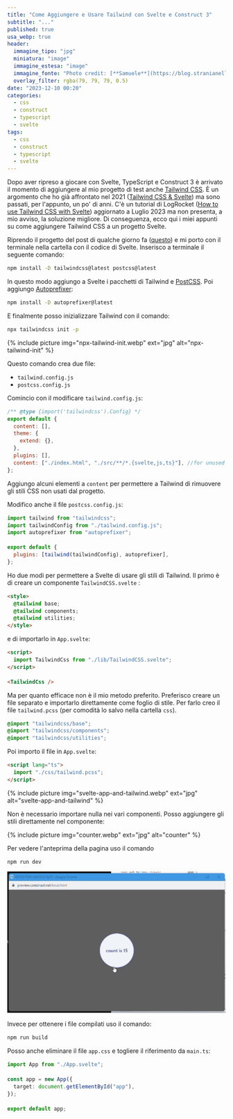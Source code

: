 ```yaml
---
title: "Come Aggiungere e Usare Tailwind con Svelte e Construct 3"
subtitle: "..."
published: true
usa_webp: true
header:
  immagine_tipo: "jpg"
  miniatura: "image"
  immagine_estesa: "image"
  immagine_fonte: "Photo credit: [**Samuele**](https://blog.stranianelli.com/)"
  overlay_filter: rgba(79, 79, 79, 0.5)
date: "2023-12-10 00:20"
categories:
  - css
  - construct
  - typescript
  - svelte
tags:
  - css
  - construct
  - typescript
  - svelte
---
```


Dopo aver ripreso a giocare con Svelte, TypeScript e Construct 3 è arrivato il momento di aggiungere al mio progetto di test anche [Tailwind CSS](https://tailwindcss.com/). È un argomento che ho già affrontato nel 2021 ([Tailwind CSS & Svelte](https://blog.stranianelli.com/tailwind-and-svelte/)) ma sono passati, per l'appunto, un po' di anni. C'è un tutorial di LogRocket ([How to use Tailwind CSS with Svelte](https://blog.logrocket.com/how-to-use-tailwind-css-svelte/)) aggiornato a Luglio 2023 ma non presenta, a mio avviso, la soluzione migliore. Di conseguenza, ecco qui i miei appunti su come aggiungere Tailwind CSS a un progetto Svelte.

Riprendo il progetto del post di qualche giorno fa ([questo](https://blog.stranianelli.com/using-typescript-and-svelte-in-construct/)) e mi porto con il terminale nella cartella con il codice di Svelte. Inserisco a terminale il seguente comando:

```bash
npm install -D tailwindcss@latest postcss@latest
```

In questo modo aggiungo a Svelte i pacchetti di Tailwind e [PostCSS](https://postcss.org/). Poi aggiungo [Autoprefixer](https://www.npmjs.com/package/autoprefixer):

```bash
npm install -D autoprefixer@latest
```

E finalmente posso inizializzare Tailwind con il comando:

```bash
npx tailwindcss init -p
```

{% include picture img="npx-tailwind-init.webp" ext="jpg" alt="npx-tailwind-init" %}

Questo comando crea due file:

- `tailwind.config.js`
- `postcss.config.js`

Comincio con il modificare `tailwind.config.js`:

```js
/** @type {import('tailwindcss').Config} */
export default {
  content: [],
  theme: {
    extend: {},
  },
  plugins: [],
  content: ["./index.html", "./src/**/*.{svelte,js,ts}"], //for unused css
};
```

Aggiungo alcuni elementi a `content` per permettere a Tailwind di rimuovere gli stili CSS non usati dal progetto.

Modifico anche il file `postcss.config.js`:

```js
import tailwind from "tailwindcss";
import tailwindConfig from "./tailwind.config.js";
import autoprefixer from "autoprefixer";

export default {
  plugins: [tailwind(tailwindConfig), autoprefixer],
};
```

Ho due modi per permettere a Svelte di usare gli stili di Tailwind. Il primo è di creare un componente `TailwindCSS.svelte`
:

```html
<style>
  @tailwind base;
  @tailwind components;
  @tailwind utilities;
</style>
```

e di importarlo in `App.svelte`:

```html
<script>
  import TailwindCss from "./lib/TailwindCSS.svelte";
</script>

<TailwindCss />
```

Ma per quanto efficace non è il mio metodo preferito. Preferisco creare un file separato e importarlo direttamente come foglio di stile. Per farlo creo il file `tailwind.pcss` (per comodità lo salvo nella cartella `css`).

```css
@import "tailwindcss/base";
@import "tailwindcss/components";
@import "tailwindcss/utilities";
```

Poi importo il file in `App.svelte`:

```html
<script lang="ts">
  import "./css/tailwind.pcss";
</script>
```

{% include picture img="svelte-app-and-tailwind.webp" ext="jpg" alt="svelte-app-and-tailwind" %}

Non è necessario importare nulla nei vari componenti. Posso aggiungere gli stili direttamente nel componente:

{% include picture img="counter.webp" ext="jpg" alt="counter" %}

Per vedere l'anteprima della pagina uso il comando

```bash
npm run dev
```

![c3 gif](https://raw.githubusercontent.com/el3um4s/strani-anelli-blog/master/_posts/2023/2023-12-10-using-tailwind-with-svelte-it/preview.gif)

Invece per ottenere i file compilati uso il comando:

```bash
npm run build
```

Posso anche eliminare il file `app.css` e togliere il riferimento da `main.ts`:

```ts
import App from "./App.svelte";

const app = new App({
  target: document.getElementById("app"),
});

export default app;
```
